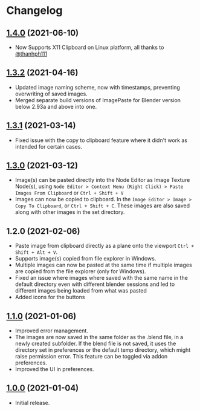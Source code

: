# Changelog

## [1.4.0](https://github.com/Yeetus3141/ImagePaste/compare/v1.3.2...v1.4.0) (2021-06-10)
- Now Supports X11 Clipboard on Linux platform, all thanks to [@thanhph111](https://github.com/thanhph111) 

## [1.3.2](https://github.com/Yeetus3141/ImagePaste/compare/v1.3.1...v1.3.2) (2021-04-16)
- Updated image naming scheme, now with timestamps, preventing overwriting of saved images.
- Merged separate build versions of ImagePaste for Blender version below 2.93a and above into one. 

## [1.3.1](https://github.com/Yeetus3141/ImagePaste/compare/v1.3.0...v1.3.1) (2021-03-14)
- Fixed issue with the copy to clipboard feature where it didn't work as intended for certain cases.

## [1.3.0](https://github.com/Yeetus3141/ImagePaste/compare/v1.1.0...v1.3.0) (2021-03-12)
- Image(s) can be pasted directly into the Node Editor as Image Texture Node(s), using `Node Editor > Context Menu (Right Click) > Paste Images From Clipboard` or `Ctrl + Shift + V`
- Images can now be copied to clipboard. In the `Image Editor > Image > Copy To Clipboard`, or `Ctrl + Shift + C`. These images are also saved along with other images in the set directory.

## 1.2.0 (2021-02-06)
- Paste image from clipboard directly as a plane onto the viewport `Ctrl + Shift + Alt + V`.
- Supports image(s) copied from file explorer in Windows.
- Multiple images can now be pasted at the same time if multiple images are copied from the file explorer (only for Windows).
- Fixed an issue where images where saved with the same name in the default directory even with different blender sessions and led to different images being loaded from what was pasted
- Added icons for the buttons

## [1.1.0](https://github.com/Yeetus3141/ImagePaste/compare/v1.0.0...v1.1.0) (2021-01-06) 
- Improved error management.
- The images are now saved in the same folder as the .blend file, in a newly created subfolder. If the blend file is not saved, it uses the directory set in preferences or the default temp directory, which might raise permission error. This feature can be toggled via addon preferences.
- Improved the UI in preferences.

## [1.0.0](https://github.com/Yeetus3141/ImagePaste/releases/tag/v1.0.0) (2021-01-04)
- Initial release.
